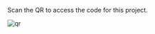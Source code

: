 Scan the QR to access the code for this project.

![qr](https://github.com/user-attachments/assets/0934b97b-28db-47b5-9871-0d6130e9ee40)
